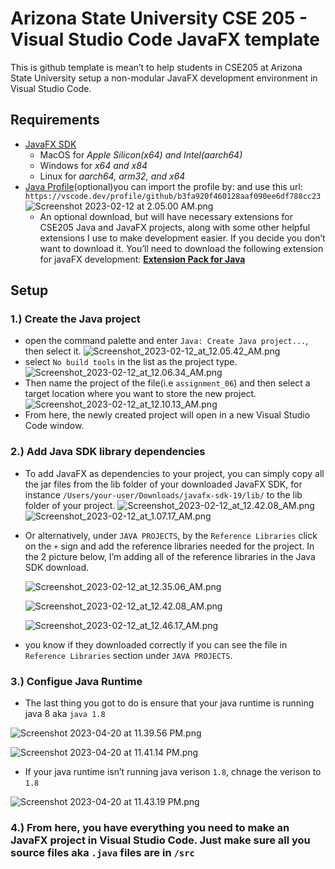 # Arizona State University CSE 205 - Visual Studio Code JavaFX template

This is github template is mean’t to help students in CSE205 at Arizona State University setup a non-modular JavaFX development environment in Visual Studio Code.

## **Requirements**

- [JavaFX SDK](https://gluonhq.com/products/javafx/)
  - MacOS for _Apple Silicon(x64) and Intel(aarch64)_
  - Windows for _x64 and x84_
  - Linux for _aarch64, arm32, and x64_
- [Java Profile](https://vscode.dev/profile/github/b3fa920f460128aaf090ee6df788cc23)(optional)you can import the profile by: and use this url: `https://vscode.dev/profile/github/b3fa920f460128aaf090ee6df788cc23`
  ![Screenshot 2023-02-12 at 2.05.00 AM.png](images/Screenshot_2023-02-12_at_2.05.00_AM.png)
  - An optional download, but will have necessary extensions for CSE205 Java and JavaFX projects, along with some other helpful extensions I use to make development easier. If you decide you don’t want to download it. You’ll need to download the following extension for javaFX development:
    [**Extension Pack for Java**](https://marketplace.visualstudio.com/items?itemName=vscjava.vscode-java-pack)

## Setup

### 1.) **Create the Java project**

- open the command palette and enter `Java: Create Java project...`, then select it.
  ![Screenshot_2023-02-12_at_12.05.42_AM.png](images/Screenshot_2023-02-12_at_12.05.42_AM.png)
- select `No build tools` in the list as the project type.
  ![Screenshot_2023-02-12_at_12.06.34_AM.png](images/Screenshot_2023-02-12_at_12.06.34_AM.png)
- Then name the project of the file(i.e `assignment_06`) and then select a target location where you want to store the new project.
  ![Screenshot_2023-02-12_at_12.10.13_AM.png](images/Screenshot_2023-02-12_at_12.10.13_AM.png)
- From here, the newly created project will open in a new Visual Studio Code window.

### 2.) Add Java SDK library dependencies

- To add JavaFX as dependencies to your project, you can simply copy all the jar files from the lib folder of your downloaded JavaFX SDK, for instance `/Users/your-user/Downloads/javafx-sdk-19/lib/` to the lib folder of your project.
  ![Screenshot_2023-02-12_at_12.42.08_AM.png](images/Screenshot_2023-02-12_at_12.42.08_AM.png)
  ![Screenshot_2023-02-12_at_1.07.17_AM.png](images/Screenshot_2023-02-12_at_1.07.17_AM.png)
- Or alternatively, under `JAVA PROJECTS`, by the `Reference Libraries` click on the `+` sign and add the reference libraries needed for the project. In the 2 picture below, I’m adding all of the reference libraries in the Java SDK download.

  ![Screenshot_2023-02-12_at_12.35.06_AM.png](images/Screenshot_2023-02-12_at_12.35.06_AM.png)

  ![Screenshot_2023-02-12_at_12.42.08_AM.png](images/Screenshot_2023-02-12_at_12.42.08_AM%201.png)

  ![Screenshot_2023-02-12_at_12.46.17_AM.png](images/Screenshot_2023-02-12_at_12.46.17_AM.png)

- you know if they downloaded correctly if you can see the file in `Reference Libraries` section under `JAVA PROJECTS`.

### 3.) Configue Java Runtime

- The last thing you got to do is ensure that your java runtime is running java 8 aka `java 1.8`

![Screenshot 2023-04-20 at 11.39.56 PM.png](images/Screenshot_2023-04-20_at_11.39.56_PM.png)

![Screenshot 2023-04-20 at 11.41.14 PM.png](images/Screenshot_2023-04-20_at_11.41.14_PM.png)

- If your java runtime isn’t running java verison `1.8`, chnage the verison to `1.8`

![Screenshot 2023-04-20 at 11.43.19 PM.png](images/Screenshot_2023-04-20_at_11.43.19_PM.png)

### 4.) From here, you have everything you need to make an JavaFX project in Visual Studio Code. Just make sure all you source files aka `.java` files are in `/src`
